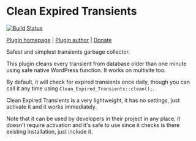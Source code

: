 Clean Expired Transients
========================

[![Build Status](https://api.travis-ci.org/dimadin/clean-expired-transients.png?branch=master)](https://travis-ci.org/dimadin/clean-expired-transients)

[Plugin homepage](http://blog.milandinic.com/wordpress/plugins/clean-expired-transients/) | [Plugin author](http://blog.milandinic.com/) | [Donate](http://blog.milandinic.com/donate/)

Safest and simplest transients garbage collector.

This plugin cleans every transient from database older than one minute using safe native WordPress function. It works on multisite too.

By default, it will check for expired transients once daily, though you can call it any time using `Clean_Expired_Transients::clean();`.

Clean Expired Transients is a very lightweight, it has no settings, just activate it and it works immediately.

Note that it can be used by developers in their project in any place, it doesn't require activation and it's safe to use since it checks is there existing installation, just include it.